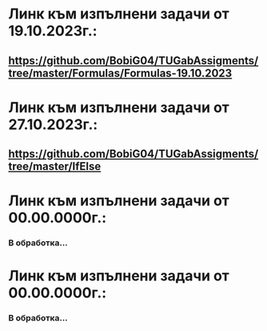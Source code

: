 ﻿# Линк към изпълнени задачи от 19.10.2023г.:
## https://github.com/BobiG04/TUGabAssigments/tree/master/Formulas/Formulas-19.10.2023

# Линк към изпълнени задачи от 27.10.2023г.:
## https://github.com/BobiG04/TUGabAssigments/tree/master/IfElse

# Линк към изпълнени задачи от 00.00.0000г.:
### В обработка...

# Линк към изпълнени задачи от 00.00.0000г.:
### В обработка...